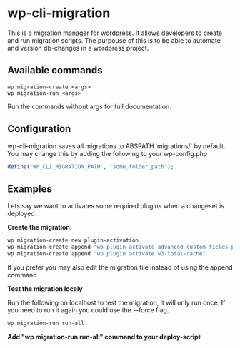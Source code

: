 # wp-cli-migration

This is a migration manager for wordpress. It allows developers to create and run migration scripts.
The purpouse of this is to be able to automate and version db-changes in a wordpress project.

## Available commands
```
wp migration-create <args>
wp migration-run <args>
````

Run the commands without args for full documentation.

## Configuration

wp-cli-migration saves all migrations to ABSPATH.'migrations/' by default. You may change this by adding the following to your wp-config.php
```php
define('WP_CLI_MIGRATION_PATH', 'some_folder_path');
```

## Examples

Lets say we want to activates some required plugins when a changeset is deployed.

**Create the migration:**
```bash
wp migration-create new plugin-activation
wp migration-create append "wp plugin activate advanced-custom-fields-pro"
wp migration-create append "wp plugin activate w3-total-cache"
```
If you prefer you may also edit the migration file instead of using the append command

**Test the migration localy**

Run the following on localhost to test the migration, it will only run once. If you need to run it again you could use the --force flag.
```bash
wp migration-run run-all
```

**Add "wp migration-run run-all" command to your deploy-script**
